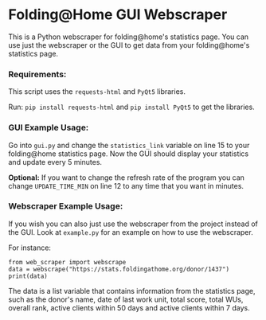 # Folding@Home GUI Webscraper
This is a Python webscraper for folding@home's statistics page. You can
use just the webscraper or the GUI to get data from your folding@home's statistics page.

### Requirements:
This script uses the ```requests-html``` and ```PyQt5``` libraries.

Run:
 ```pip install requests-html``` and
 ```pip install PyQt5```
 to get the libraries.

### GUI Example Usage:
Go into ```gui.py``` and change the ```statistics_link``` variable on line 15 to your folding@home statistics page. Now the GUI should display your statistics and update every 5 minutes.

**Optional:**
If you want to change the refresh rate of the program you can change 
```UPDATE_TIME_MIN``` on line 12
to any time that you want in minutes. 

### Webscraper Example Usage:
If you wish you can also just use the webscraper from the project instead of the GUI.
Look at ```example.py``` for an example on how to use the webscraper.

For instance:
```
from web_scraper import webscrape
data = webscrape("https://stats.foldingathome.org/donor/1437")
print(data)
```
The data is a list variable that contains information from the statistics page,
such as the donor's name, date of last work unit, total score, total WUs,
overall rank, active clients within 50 days and active clients within 7 days.